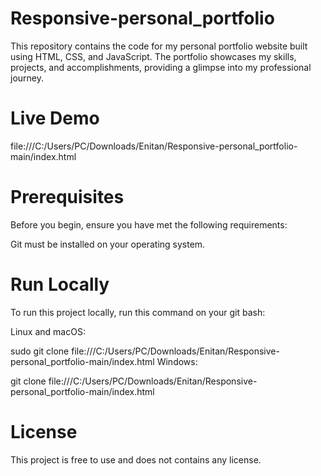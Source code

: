 # Responsive-personal_portfolio
This repository contains the code for my personal portfolio website built using HTML, CSS, and JavaScript. The portfolio showcases my skills, projects, and accomplishments, providing a glimpse into my professional journey.

# Live Demo
file:///C:/Users/PC/Downloads/Enitan/Responsive-personal_portfolio-main/index.html


# Prerequisites
Before you begin, ensure you have met the following requirements: 
 
Git must be installed on your operating system.

# Run Locally
To run this project locally, run this command on your git bash:

Linux and macOS:

sudo git clone file:///C:/Users/PC/Downloads/Enitan/Responsive-personal_portfolio-main/index.html
Windows:

git clone file:///C:/Users/PC/Downloads/Enitan/Responsive-personal_portfolio-main/index.html

# License
This project is free to use and does not contains any license.
